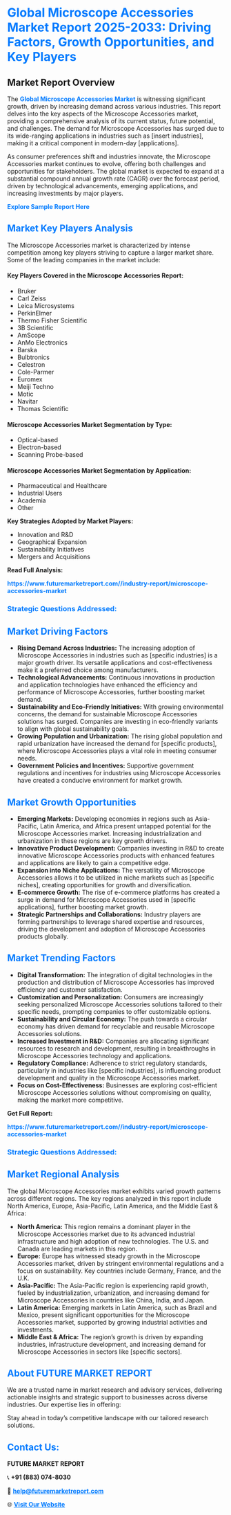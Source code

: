 <h1 style="color: #007BFF;">Global Microscope Accessories Market Report 2025-2033: Driving Factors, Growth Opportunities, and Key Players</h1>

<section id="overview">
<h2>Market Report Overview</h2>
<p>The <a href="https://www.futuremarketreport.com//industry-report/microscope-accessories-market" style="color: #007BFF; text-decoration: none;"><strong>Global Microscope Accessories Market</strong></a> is witnessing significant growth, driven by increasing demand across various industries. This report delves into the key aspects of the Microscope Accessories market, providing a comprehensive analysis of its current status, future potential, and challenges. The demand for Microscope Accessories has surged due to its wide-ranging applications in industries such as [insert industries], making it a critical component in modern-day [applications].</p>
<p>As consumer preferences shift and industries innovate, the Microscope Accessories market continues to evolve, offering both challenges and opportunities for stakeholders. The global market is expected to expand at a substantial compound annual growth rate (CAGR) over the forecast period, driven by technological advancements, emerging applications, and increasing investments by major players.</p>
</section>

<section id="overview">
<p><a href="https://www.futuremarketreport.com//request-sample/reportId=51752" style="color: #007BFF; text-decoration: none;"><strong>Explore Sample Report Here</strong></a></p>
</section>

<section id="key-players">
<h2 style="color: #007BFF;">Market Key Players Analysis</h2>
<p>The Microscope Accessories market is characterized by intense competition among key players striving to capture a larger market share. Some of the leading companies in the market include:</p>
<h4>Key Players Covered in the Microscope Accessories Report:</h4>
<ul><li>Bruker</li><li>Carl Zeiss</li><li>Leica Microsystems</li><li>PerkinElmer</li><li>Thermo Fisher Scientific</li><li>3B Scientific</li><li>AmScope</li><li>AnMo Electronics</li><li>Barska</li><li>Bulbtronics</li><li>Celestron</li><li>Cole-Parmer</li><li>Euromex</li><li>Meiji Techno</li><li>Motic</li><li>Navitar</li><li>Thomas Scientific</li></ul>
<h4>Microscope Accessories Market Segmentation by Type:</h4>
<ul><li>Optical-based</li><li>Electron-based</li><li>Scanning Probe-based</li></ul>

<h4>Microscope Accessories Market Segmentation by Application:</h4>
<ul><li>Pharmaceutical and Healthcare</li><li>Industrial Users</li><li>Academia</li><li>Other</li></ul>
<p><strong>Key Strategies Adopted by Market Players:</strong></p>
<ul>
<li>Innovation and R&D</li>
<li>Geographical Expansion</li>
<li>Sustainability Initiatives</li>
<li>Mergers and Acquisitions</li>
</ul>
</section>

<section>
<p><strong>Read Full Analysis: </strong></p><a href="https://www.futuremarketreport.com//industry-report/microscope-accessories-market" style="color: #007BFF; text-decoration: none;"><strong>https://www.futuremarketreport.com//industry-report/microscope-accessories-market</strong></a>
<h3 style="color: #007BFF;">Strategic Questions Addressed:</h3>
</section>

<section id="driving-factors">
<h2 style="color: #007BFF;">Market Driving Factors</h2>
<ul>
<li><strong>Rising Demand Across Industries:</strong> The increasing adoption of Microscope Accessories in industries such as [specific industries] is a major growth driver. Its versatile applications and cost-effectiveness make it a preferred choice among manufacturers.</li>
<li><strong>Technological Advancements:</strong> Continuous innovations in production and application technologies have enhanced the efficiency and performance of Microscope Accessories, further boosting market demand.</li>
<li><strong>Sustainability and Eco-Friendly Initiatives:</strong> With growing environmental concerns, the demand for sustainable Microscope Accessories solutions has surged. Companies are investing in eco-friendly variants to align with global sustainability goals.</li>
<li><strong>Growing Population and Urbanization:</strong> The rising global population and rapid urbanization have increased the demand for [specific products], where Microscope Accessories plays a vital role in meeting consumer needs.</li>
<li><strong>Government Policies and Incentives:</strong> Supportive government regulations and incentives for industries using Microscope Accessories have created a conducive environment for market growth.</li>
</ul>
</section>

<section id="growth-opportunities">
<h2 style="color: #007BFF;">Market Growth Opportunities</h2>
<ul>
<li><strong>Emerging Markets:</strong> Developing economies in regions such as Asia-Pacific, Latin America, and Africa present untapped potential for the Microscope Accessories market. Increasing industrialization and urbanization in these regions are key growth drivers.</li>
<li><strong>Innovative Product Development:</strong> Companies investing in R&D to create innovative Microscope Accessories products with enhanced features and applications are likely to gain a competitive edge.</li>
<li><strong>Expansion into Niche Applications:</strong> The versatility of Microscope Accessories allows it to be utilized in niche markets such as [specific niches], creating opportunities for growth and diversification.</li>
<li><strong>E-commerce Growth:</strong> The rise of e-commerce platforms has created a surge in demand for Microscope Accessories used in [specific applications], further boosting market growth.</li>
<li><strong>Strategic Partnerships and Collaborations:</strong> Industry players are forming partnerships to leverage shared expertise and resources, driving the development and adoption of Microscope Accessories products globally.</li>
</ul>
</section>

<section id="trending-factors">
<h2 style="color: #007BFF;">Market Trending Factors</h2>
<ul>
<li><strong>Digital Transformation:</strong> The integration of digital technologies in the production and distribution of Microscope Accessories has improved efficiency and customer satisfaction.</li>
<li><strong>Customization and Personalization:</strong> Consumers are increasingly seeking personalized Microscope Accessories solutions tailored to their specific needs, prompting companies to offer customizable options.</li>
<li><strong>Sustainability and Circular Economy:</strong> The push towards a circular economy has driven demand for recyclable and reusable Microscope Accessories solutions.</li>
<li><strong>Increased Investment in R&D:</strong> Companies are allocating significant resources to research and development, resulting in breakthroughs in Microscope Accessories technology and applications.</li>
<li><strong>Regulatory Compliance:</strong> Adherence to strict regulatory standards, particularly in industries like [specific industries], is influencing product development and quality in the Microscope Accessories market.</li>
<li><strong>Focus on Cost-Effectiveness:</strong> Businesses are exploring cost-efficient Microscope Accessories solutions without compromising on quality, making the market more competitive.</li>
</ul>
</section>

<section>
<p><strong>Get Full Report: </strong></p><a href="https://www.futuremarketreport.com//industry-report/microscope-accessories-market" style="color: #007BFF; text-decoration: none;"><strong>https://www.futuremarketreport.com//industry-report/microscope-accessories-market</strong></a>
<h3 style="color: #007BFF;">Strategic Questions Addressed:</h3>
</section>


<section id="regional-analysis">
<h2 style="color: #007BFF;">Market Regional Analysis</h2>
<p>The global Microscope Accessories market exhibits varied growth patterns across different regions. The key regions analyzed in this report include North America, Europe, Asia-Pacific, Latin America, and the Middle East & Africa:</p>
<ul>
<li><strong>North America:</strong> This region remains a dominant player in the Microscope Accessories market due to its advanced industrial infrastructure and high adoption of new technologies. The U.S. and Canada are leading markets in this region.</li>
<li><strong>Europe:</strong> Europe has witnessed steady growth in the Microscope Accessories market, driven by stringent environmental regulations and a focus on sustainability. Key countries include Germany, France, and the U.K.</li>
<li><strong>Asia-Pacific:</strong> The Asia-Pacific region is experiencing rapid growth, fueled by industrialization, urbanization, and increasing demand for Microscope Accessories in countries like China, India, and Japan.</li>
<li><strong>Latin America:</strong> Emerging markets in Latin America, such as Brazil and Mexico, present significant opportunities for the Microscope Accessories market, supported by growing industrial activities and investments.</li>
<li><strong>Middle East & Africa:</strong> The region’s growth is driven by expanding industries, infrastructure development, and increasing demand for Microscope Accessories in sectors like [specific sectors].</li>
</ul>
</section>

<footer>
<h2 style="color: #007BFF;">About FUTURE MARKET REPORT</h2>
<p>We are a trusted name in market research and advisory services, delivering actionable insights and strategic support to businesses across diverse industries. Our expertise lies in offering:</p>

<p>Stay ahead in today’s competitive landscape with our tailored research solutions.</p>

<h2 style="color: #007BFF;">Contact Us:</h2>
<p><strong>FUTURE MARKET REPORT</strong></p>
<p>📞 <strong>+91 (883) 074-8030</strong></p>
<p>📧 <strong><a href="mailto:help@futuremarketreport.com" style="color: #007BFF;">help@futuremarketreport.com</a></strong></p>
<p>🌐 <strong><a href="https://www.futuremarketreport.com/" style="color: #007BFF;">Visit Our Website</a></strong></p>
</footer>